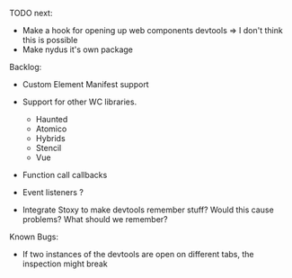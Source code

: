 
TODO next:

- Make a hook for opening up web components devtools => I don't think this is possible
- Make nydus it's own package

Backlog:

- Custom Element Manifest support
- Support for other WC libraries. 
    - Haunted
    - Atomico
    - Hybrids
    - Stencil
    - Vue

- Function call callbacks
- Event listeners ?

- Integrate Stoxy to make devtools remember stuff? Would this cause problems? What should we remember?


Known Bugs:

- If two instances of the devtools are open on different tabs, the inspection might break
